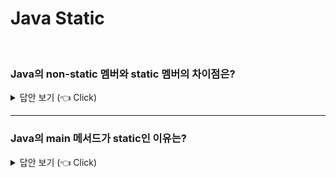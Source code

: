 # Java Static
<br>

### Java의 non-static 멤버와 static 멤버의 차이점은?

<details>
   <summary> 답안 보기 (👈 Click)</summary>
<br />
[참고: 이펙티브 자바] 
+ 
   
  
</details>

-----------------------

### Java의 main 메서드가 static인 이유는?

<details>
   <summary> 답안 보기 (👈 Click)</summary>
<br />
[참고: 이펙티브 자바] 
+ 
   
  
</details>
